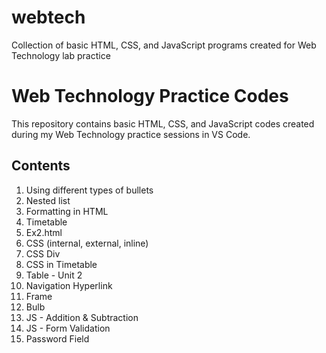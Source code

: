 # webtech
Collection of basic HTML, CSS, and JavaScript programs created for Web Technology lab practice
# Web Technology Practice Codes

This repository contains basic HTML, CSS, and JavaScript codes created during my Web Technology practice sessions in VS Code.

## Contents

1. Using different types of bullets
2. Nested list
3. Formatting in HTML
4. Timetable
5. Ex2.html
6. CSS (internal, external, inline)
7. CSS Div
8. CSS in Timetable
9. Table - Unit 2
10. Navigation Hyperlink
11. Frame
12. Bulb
13. JS - Addition & Subtraction
14. JS - Form Validation
15. Password Field

